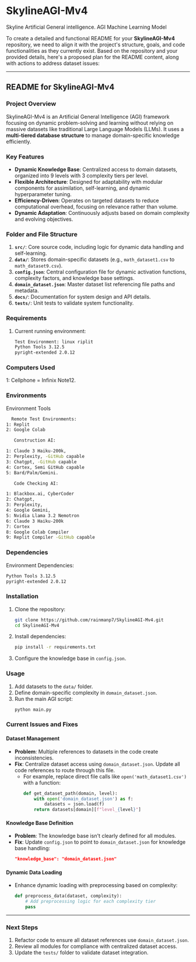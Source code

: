 # SkylineAGI-Mv4
Skyline Artificial General intelligence. AGI Machine Learning Model

To create a detailed and functional README for your **SkylineAGI-Mv4** repository, we need to align it with the project's structure, goals, and code functionalities as they currently exist. Based on the repository and your provided details, here's a proposed plan for the README content, along with actions to address dataset issues:

---

## **README for SkylineAGI-Mv4**

### **Project Overview**
SkylineAGI-Mv4 is an Artificial General Intelligence (AGI) framework focusing on dynamic problem-solving and learning without relying on massive datasets like traditional Large Language Models (LLMs). It uses a **multi-tiered database structure** to manage domain-specific knowledge efficiently.

### **Key Features**
- **Dynamic Knowledge Base**: Centralized access to domain datasets, organized into 9 levels with 3 complexity tiers per level.
- **Flexible Architecture**: Designed for adaptability with modular components for assimilation, self-learning, and dynamic hyperparameter tuning.
- **Efficiency-Driven**: Operates on targeted datasets to reduce computational overhead, focusing on relevance rather than volume.
- **Dynamic Adaptation**: Continuously adjusts based on domain complexity and evolving objectives.

### **Folder and File Structure**
1. **`src/`**: Core source code, including logic for dynamic data handling and self-learning.
2. **`data/`**: Stores domain-specific datasets (e.g., `math_dataset1.csv` to `math_dataset9.csv`).
3. **`config.json`**: Central configuration file for dynamic activation functions, complexity factors, and knowledge base settings.
4. **`domain_dataset.json`**: Master dataset list referencing file paths and metadata.
5. **`docs/`**: Documentation for system design and API details.
6. **`tests/`**: Unit tests to validate system functionality.

### **Requirements**
1. Current running environment:
   ```bash
   Test Environment: linux riplit
   Python Tools 3.12.5
   pyright-extended 2.0.12
   ```
### **Computers Used**
1: Cellphone = Infinix Note12.

### **Environments**
Environment Tools
```bash
  Remote Test Environments: 
1: Replit
2: Google Colab

   Construction AI: 

1: Claude 3 Haiku-200k, 
2: Perplexity, -GitHub capable
3: Chatgpt, -GitHub capable
4: Cortex, Semi GitHub capable
5: Bard/Palm/Gemini.

   Code Checking AI:

1: Blackbox.ai, CyberCoder
2: Chatgpt, 
3: Perplexity, 
4: Google Gemini, 
5: Nvidia Llama 3.2 Nemotron
6: Claude 3 Haiku-200k
7: Cortex
8: Google Colab Compiler
9: Replit Compiler -GitHub capable
   ```

### **Dependencies**
Environment Dependencies:
   ```bash
   Python Tools 3.12.5
   pyright-extended 2.0.12
   ```

### **Installation**
1. Clone the repository:
   ```bash
   git clone https://github.com/rainmanp7/SkylineAGI-Mv4.git
   cd SkylineAGI-Mv4
   ```
2. Install dependencies:
   ```bash
   pip install -r requirements.txt
   ```
3. Configure the knowledge base in `config.json`.

### **Usage**
1. Add datasets to the `data/` folder.
2. Define domain-specific complexity in `domain_dataset.json`.
3. Run the main AGI script:
   ```bash
   python main.py
   ```

### **Current Issues and Fixes**
#### **Dataset Management**
- **Problem**: Multiple references to datasets in the code create inconsistencies.
- **Fix**: Centralize dataset access using `domain_dataset.json`. Update all code references to route through this file.
  - For example, replace direct file calls like `open('math_dataset1.csv')` with a function:
    ```python
    def get_dataset_path(domain, level):
        with open('domain_dataset.json') as f:
            datasets = json.load(f)
        return datasets[domain][f"level_{level}"]
    ```

#### **Knowledge Base Definition**
- **Problem**: The knowledge base isn't clearly defined for all modules.
- **Fix**: Update `config.json` to point to `domain_dataset.json` for knowledge base handling:
  ```json
  "knowledge_base": "domain_dataset.json"
  ```

#### **Dynamic Data Loading**
- Enhance dynamic loading with preprocessing based on complexity:
  ```python
  def preprocess_data(dataset, complexity):
      # Add preprocessing logic for each complexity tier
      pass
  ```

---

### **Next Steps**
1. Refactor code to ensure all dataset references use `domain_dataset.json`.
2. Review all modules for compliance with centralized dataset access.
3. Update the `tests/` folder to validate dataset integration.
